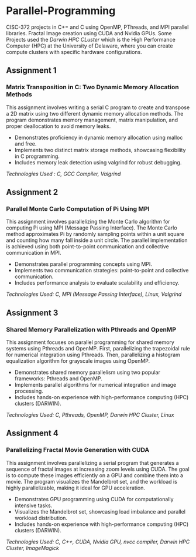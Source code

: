# Parallel-Programming
CISC-372 projects in C+= and C using OpenMP, PThreads, and MPI parallel libraries. Fractal Image creation using CUDA and Nvidia GPUs. Some Projects used the *Darwin HPC CLuster* which is the High Performance Computer (HPC) at the University of Delaware, where you can create compute clusters with specific hardware configurations.


## Assignment 1
### Matrix Transposition in C: Two Dynamic Memory Allocation Methods
This assignment involves writing a serial C program to create and transpose a 2D matrix using two different dynamic memory allocation methods. The program demonstrates memory management, matrix manipulation, and proper deallocation to avoid memory leaks.

- Demonstrates proficiency in dynamic memory allocation using malloc and free.
- Implements two distinct matrix storage methods, showcasing flexibility in C programming.
- Includes memory leak detection using valgrind for robust debugging.

*Technologies Used : C, GCC Compiler, Valgrind*

## Assignment 2
### Parallel Monte Carlo Computation of Pi Using MPI
This assignment involves parallelizing the Monte Carlo algorithm for computing Pi using MPI (Message Passing Interface). The Monte Carlo method approximates Pi by randomly sampling points within a unit square and counting how many fall inside a unit circle. The parallel implementation is achieved using both point-to-point communication and collective communication in MPI.

- Demonstrates parallel programming concepts using MPI.
- Implements two communication strategies: point-to-point and collective communication.
- Includes performance analysis to evaluate scalability and efficiency.

*Technologies Used: C, MPI (Message Passing Interface), Linux, Valgrind*

## Assignment 3
### Shared Memory Parallelization with Pthreads and OpenMP
This assignment focuses on parallel programming for shared memory systems using Pthreads and OpenMP. First, parallelizing the trapezoidal rule for numerical integration using Pthreads. Then, parallelizing a histogram equalization algorithm for grayscale images using OpenMP.

- Demonstrates shared memory parallelism using two popular frameworks: Pthreads and OpenMP.
- Implements parallel algorithms for numerical integration and image processing.
- Includes hands-on experience with high-performance computing (HPC) clusters (DARWIN).

*Technologies Used: C, Pthreads, OpenMP, Darwin HPC Cluster, Linux*

## Assignment 4
### Parallelizing Fractal Movie Generation with CUDA
This assignment involves parallelizing a serial program that generates a sequence of fractal images at increasing zoom levels using CUDA. The goal is to compute these images efficiently on a GPU and combine them into a movie. The program visualizes the Mandelbrot set, and the workload is highly parallelizable, making it ideal for GPU acceleration.

- Demonstrates GPU programming using CUDA for computationally intensive tasks.
- Visualizes the Mandelbrot set, showcasing load imbalance and parallel workload distribution.
- Includes hands-on experience with high-performance computing (HPC) clusters (DARWIN).

*Technologies Used: C, C++, CUDA, Nvidia GPU, nvcc compiler, Darwin HPC Cluster, ImageMagick*
